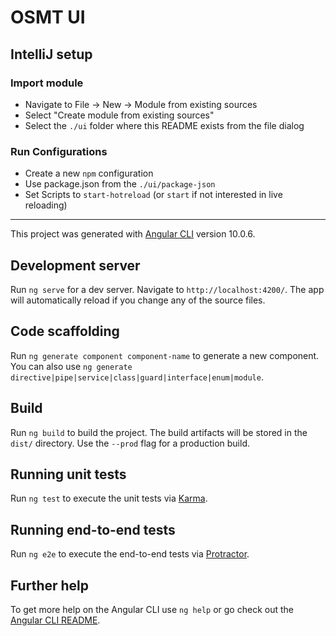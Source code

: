 # OSMT UI 

## IntelliJ setup

### Import module
  * Navigate to File -> New -> Module from existing sources
  * Select "Create module from existing sources"
  * Select the `./ui` folder where this README exists from the file dialog
  
### Run Configurations
  * Create a new `npm` configuration
  * Use package.json from the `./ui/package-json`
  * Set Scripts to `start-hotreload` (or `start` if not interested in live reloading)
  
---

This project was generated with [Angular CLI](https://github.com/angular/angular-cli) version 10.0.6.

## Development server

Run `ng serve` for a dev server. Navigate to `http://localhost:4200/`. The app will automatically reload if you change any of the source files.

## Code scaffolding

Run `ng generate component component-name` to generate a new component. You can also use `ng generate directive|pipe|service|class|guard|interface|enum|module`.

## Build

Run `ng build` to build the project. The build artifacts will be stored in the `dist/` directory. Use the `--prod` flag for a production build.

## Running unit tests

Run `ng test` to execute the unit tests via [Karma](https://karma-runner.github.io).

## Running end-to-end tests

Run `ng e2e` to execute the end-to-end tests via [Protractor](http://www.protractortest.org/).

## Further help

To get more help on the Angular CLI use `ng help` or go check out the [Angular CLI README](https://github.com/angular/angular-cli/blob/master/README.md).
